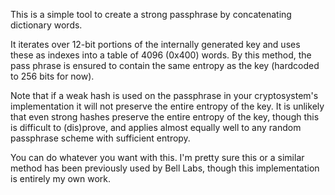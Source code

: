 This is a simple tool to create a strong passphrase by concatenating
dictionary words. 

It iterates over 12-bit portions of the internally generated key and
uses these as indexes into a table of 4096 (0x400) words. By this
method, the pass phrase is ensured to contain the same entropy as the
key (hardcoded to 256 bits for now). 

Note that if a weak hash is used on the passphrase in your
cryptosystem's implementation it will not preserve the entire entropy
of the key. It is unlikely that even strong hashes preserve the entire
entropy of the key, though this is difficult to (dis)prove, and
applies almost equally well to any random passphrase scheme with
sufficient entropy. 

You can do whatever you want with this. I'm pretty sure this or a
similar method has been previously used by Bell Labs, though this
implementation is entirely my own work.
